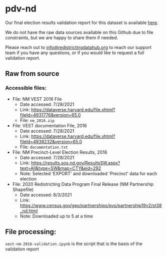 # pdv-nd

Our final election results validation report for this dataset is available [here](https://redistrictingdatahub.org/dataset/vest-2016-new-mexico-precinct-and-election-results/).

We do not have the raw data sources available on this Github due to file constraints, but we are happy to share them if needed. 

Please reach out to info@redistrictingdatahub.org to reach our support team if you have any questions, or if you would like to request a full validation report. 

## Raw from source

### Accessible files:

- File: NM VEST 2016 File
   - Date accessed: 7/28/2021
   - Link: https://dataverse.harvard.edu/file.xhtml?fileId=4931776&version=65.0
   - File: `nm_2016.zip`
- File: VEST documentation File, 2016
   - Date accessed: 7/28/2021
   - Link: https://dataverse.harvard.edu/file.xhtml?fileId=4938232&version=65.0
   - File: `documentation.txt`
- File: NM Precinct-Level Election Results, 2016
  - Date accessed: 7/28/2021
  - Link: https://results.sos.nd.gov/ResultsSW.aspx?text=All&type=SW&map=CTY&eid=292
  - Note: Selected 'EXPORT' and downloaded 'Precinct' data for each election
- File: 2020 Redistricting Data Program Final Release (NM Partnership Shapefile)
  - Date accessed: 8/3/2021
  - Link: https://www.census.gov/geo/partnerships/pvs/partnership19v2/st38_nd.html
  - Note: Downloaded up to 5 at a time

## File processing:

`vest-nm-2016-validation.ipynb` is the script that is the basis of the validation report

